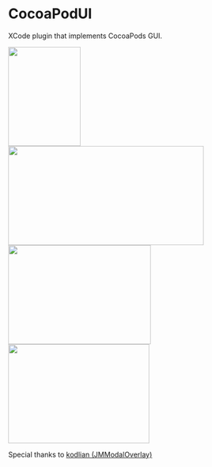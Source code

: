 CocoaPodUI
==========

XCode plugin that implements CocoaPods GUI.

<img height="200" width="146" src="http://i1199.photobucket.com/albums/aa470/Akki-87/421043A04400438043D0448043E044202014-03-20180206.png">

<img height="200" width="395" src="http://i1199.photobucket.com/albums/aa470/Akki-87/421043A04400438043D0448043E044202014-03-20180239.png">

<img height="200" width="288" src="http://i1199.photobucket.com/albums/aa470/Akki-87/421043A04400438043D0448043E044202014-03-20180513.png">

<img height="200" width="285" src="http://i1199.photobucket.com/albums/aa470/Akki-87/421043A04400438043D0448043E044202014-03-20180613.png">

Special thanks to [kodlian (JMModalOverlay)](https://github.com/kodlian/JMModalOverlay)
